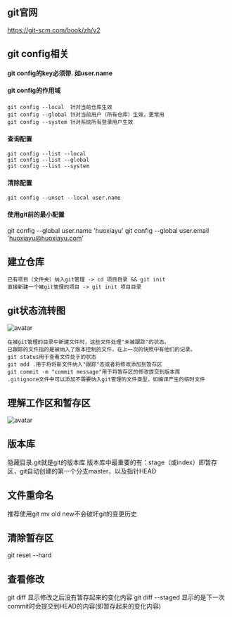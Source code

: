 ## git官网
https://git-scm.com/book/zh/v2

## git config相关
#### git config的key必须带. 如user.name
#### git config的作用域
    git config --local  针对当前仓库生效
    git config --global 针对当前用户（所有仓库）生效，更常用
    git config --system 针对系统所有登录用户生效
#### 查询配置
    git config --list --local
    git config --list --global
    git config --list --system
#### 清除配置
    git config --unset --local user.name
#### 使用git前的最小配置
git config --global user.name 'huoxiayu'
git config --global user.email 'huoxiayu@huoxiayu.com'

## 建立仓库
    已有项目（文件夹）纳入git管理 -> cd 项目目录 && git init
    直接新建一个被git管理的项目 -> git init 项目目录

## git状态流转图
![avatar](https://git-scm.com/book/en/v2/images/lifecycle.png)

    在被git管理的目录中新建文件时，这些文件处理"未被跟踪"的状态。
    已跟踪的文件指的是被纳入了版本控制的文件，在上一次的快照中有他们的记录。
    git status用于查看文件处于的状态
    git add .用于将将新文件纳入"跟踪"态或者将修改添加到暂存区
    git commit -m "commit message"用于将暂存区的修改提交到版本库
    .gitignore文件中可以添加不需要纳入git管理的文件类型，如编译产生的临时文件

## 理解工作区和暂存区
![avatar](https://static.liaoxuefeng.com/files/attachments/919020037470528/0)

## 版本库
隐藏目录.git就是git的版本库
版本库中最重要的有：stage（或index）即暂存区，git自动创建的第一个分支master，以及指针HEAD

## 文件重命名
推荐使用git mv old new不会破坏git的变更历史

## 清除暂存区
git reset --hard

## 查看修改
git diff 显示修改之后没有暂存起来的变化内容
git diff --staged 显示的是下一次commit时会提交到HEAD的内容(即暂存起来的变化内容)

